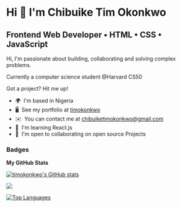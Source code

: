 Hi 👋 I'm Chibuike Tim Okonkwo
=====================================

Frontend Web Developer • HTML • CSS • JavaScript
----------------------------------

Hi, I'm passionate about building, collaborating and solving complex problems. 

Currently a computer science student @Harvard CS50 

Got a project? Hit me up!

* 🌍  I'm based in Nigeria
* 🖥️  See my portfolio at [timokonkwo](https://www.timokonkwo.com)
* ✉️  You can contact me at [chibuiketimokonkwo@gmail.com](mailto:chibuiketimokonkwo@gmail.com)
* 🧠  I'm learning React.js
* 🤝  I'm open to collaborating on open source Projects


### Badges

<b>My GitHub Stats</b>

<a href="http://www.github.com/timokonkwo"><img src="https://github-readme-stats.vercel.app/api?username=timokonkwo&show_icons=true&hide=&count_private=true&title_color=0891b2&text_color=ffffff&icon_color=0891b2&bg_color=1c1917&hide_border=true&show_icons=true" alt="timokonkwo's GitHub stats" /></a>

<a href="http://www.github.com/timokonkwo"><img src="https://github-readme-streak-stats.herokuapp.com/?user=timokonkwo&stroke=ffffff&background=1c1917&ring=0891b2&fire=0891b2&currStreakNum=ffffff&currStreakLabel=0891b2&sideNums=ffffff&sideLabels=ffffff&dates=ffffff&hide_border=true" /></a>

<a href="https://github.com/timokonkwo" align="left"><img src="https://github-readme-stats.vercel.app/api/top-langs/?username=timokonkwo&langs_count=10&title_color=0891b2&text_color=ffffff&icon_color=0891b2&bg_color=1c1917&hide_border=true&locale=en&custom_title=Top%20%Languages" alt="Top Languages" /></a>
